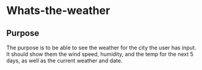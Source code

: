 # Whats-the-weather

## Purpose

The purpose is to be able to see the weather for the city the user has input. It should show them the wind speed, humidity, and the temp for the next 5 days, as well as the current weather and date.